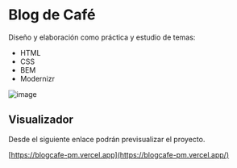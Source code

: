 # Blog de Café

Diseño y elaboración como práctica y estudio de temas:

* HTML
* CSS
* BEM
* Modernizr

![image](https://github.com/pmunoz410/blogcafe/assets/97184408/2f70fb1d-ac32-45e8-9332-e7fca749b0c7)

## Visualizador

Desde el siguiente enlace podrán previsualizar el proyecto.

[https://blogcafe-pm.vercel.app](https://blogcafe-pm.vercel.app/)
